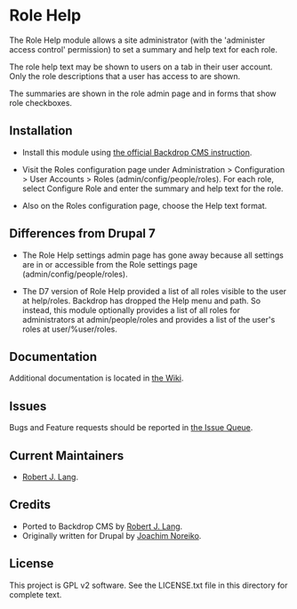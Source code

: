 Role Help
======================

The Role Help module allows a site administrator (with the 'administer access
control' permission) to set a summary and help text for each role.

The role help text may be shown to users on a tab in their user account. Only
the role descriptions that a user has access to are shown.

The summaries are shown in the role admin page and in forms that show role
checkboxes.

Installation
------------

- Install this module using [the official Backdrop CMS instruction](  https://backdropcms.org/guide/modules).

- Visit the Roles configuration page under Administration > Configuration >
  User Accounts > Roles (admin/config/people/roles). For each role, select
  Configure Role and enter the summary and help text for the role.

- Also on the Roles configuration page, choose the Help text format.


Differences from Drupal 7
-------------------------

- The Role Help settings admin page has gone away because all settings are in
or accessible from the Role settings page (admin/config/people/roles).

- The D7 version of Role Help provided a list of all roles visible to the user
at help/roles. Backdrop has dropped the Help menu and path. So instead, this
module optionally provides a list of all roles for administrators at
admin/people/roles and provides a list of the user's roles at user/%user/roles.

Documentation
-------------

Additional documentation is located in [the Wiki](https://github.com/backdrop-contrib/foo-project/wiki/Documentation).

Issues
------

Bugs and Feature requests should be reported in [the Issue Queue](https://github.com/backdrop-contrib/foo-project/issues).

Current Maintainers
-------------------

- [Robert J. Lang](https://github.com/bugfolder).

Credits
-------

- Ported to Backdrop CMS by [Robert J. Lang](https://github.com/bugfolder).
- Originally written for Drupal by
  [Joachim Noreiko](https://www.drupal.org/u/joachim).

License
-------

This project is GPL v2 software.
See the LICENSE.txt file in this directory for complete text.

